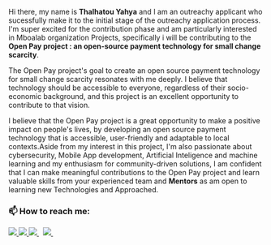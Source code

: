 Hi there, my name is **Thalhatou Yahya** and I am an outreachy applicant who sucessfully make it to the initial stage of the outreachy application process. I'm super excited for the contribution phase and am particularly interested in Mboalab organization Projects, specifically i will be contributing to the **Open Pay project : an open-source payment technology for small change scarcity**.

The Open Pay project's goal to create an open source payment technology for small change scarcity resonates with me deeply. I believe that technology should be accessible to everyone, regardless of their socio-economic background, and this project is an excellent opportunity to contribute to that vision.

I believe that the Open Pay project is a great opportunity to make a positive impact on people's lives, by developing an open source payment technology that is accessible, user-friendly and adaptable to local contexts.Aside from my interest in this project, I'm also passionate about cybersecurity, Mobile App development, Artificial Inteligence and machine learning and my enthusiasm for community-driven solutions, I am confident that I can make meaningful contributions to the Open Pay project and learn valuable skills from your experienced team and **Mentors** as am open to learning new Technologies and Approached.

<h3 align="left">📫&nbsp;How to reach me:</h3>

<a href="https://api.whatsapp.com/send?phone=237674701480&text=Hello%20Olayemii,%20I%20got%20your%20contact%20from%20your%20Github%20profile" alt="Connect on Whatsapp"> 
    <img src="https://img.shields.io/badge/WHATSAPP-%2325D366.svg?&style=for-the-badge&logo=whatsapp&logoColor=white" /> 
</a>
<a href="https://www.twitter.com/thalhatou" alt="Follow Me on Twitter"> 
    <img src="https://img.shields.io/badge/twitter-%231DA1F2.svg?&style=for-the-badge&logo=twitter&logoColor=white" />
</a>
<a href="https://www.linkedin.com/in/thalhatou" alt="Connect on LinkedIn"> 
  <img src="https://img.shields.io/badge/linkedin-%230077B5.svg?&style=for-the-badge&logo=linkedin&logoColor=white" />
</a>&nbsp;
<a href="mailto:thalhatouyahya5352@gmail.com">
  <img src="https://img.shields.io/badge/email me-%23D14836.svg?&style=for-the-badge&logo=gmail&logoColor=white" />
</a>&nbsp;&nbsp;
